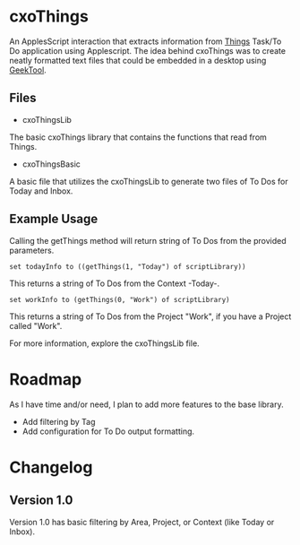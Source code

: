 # cxoThings

An ApplesScript interaction that extracts information from [Things](http://culturedcode.com/) Task/To Do application using Applescript. The idea behind cxoThings was to create neatly formatted text files that could be embedded in a desktop using [GeekTool](http://projects.tynsoe.org/en/geektool/). 

## Files

* cxoThingsLib 

The basic cxoThings library that contains the functions that read from Things.

* cxoThingsBasic

A basic file that utilizes the cxoThingsLib to generate two files of To Dos for Today and Inbox.

## Example Usage

Calling the getThings method will return string of To Dos from the provided parameters.

    set todayInfo to ((getThings(1, "Today") of scriptLibrary))

This returns a string of To Dos from the Context -Today-.

    set workInfo to (getThings(0, "Work") of scriptLibrary)
    

This returns a string of To Dos from the Project "Work", if you have a Project called "Work".

For more information, explore the cxoThingsLib file.

# Roadmap

As I have time and/or need, I plan to add more features to the base library.

* Add filtering by Tag
* Add configuration for To Do output formatting.

# Changelog

## Version 1.0

Version 1.0 has basic filtering by Area, Project, or Context (like Today or Inbox).  